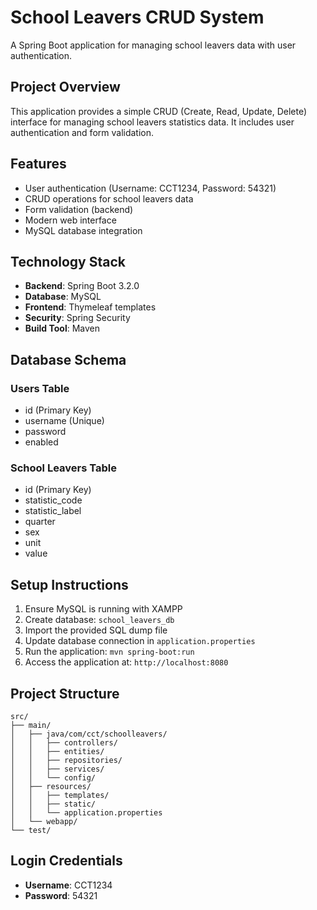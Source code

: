 # School Leavers CRUD System

A Spring Boot application for managing school leavers data with user authentication.

## Project Overview

This application provides a simple CRUD (Create, Read, Update, Delete) interface for managing school leavers statistics data. It includes user authentication and form validation.

## Features

- User authentication (Username: CCT1234, Password: 54321)
- CRUD operations for school leavers data
- Form validation (backend)
- Modern web interface
- MySQL database integration

## Technology Stack

- **Backend**: Spring Boot 3.2.0
- **Database**: MySQL
- **Frontend**: Thymeleaf templates
- **Security**: Spring Security
- **Build Tool**: Maven

## Database Schema

### Users Table
- id (Primary Key)
- username (Unique)
- password
- enabled

### School Leavers Table
- id (Primary Key)
- statistic_code
- statistic_label
- quarter
- sex
- unit
- value

## Setup Instructions

1. Ensure MySQL is running with XAMPP
2. Create database: `school_leavers_db`
3. Import the provided SQL dump file
4. Update database connection in `application.properties`
5. Run the application: `mvn spring-boot:run`
6. Access the application at: `http://localhost:8080`

## Project Structure

```
src/
├── main/
│   ├── java/com/cct/schoolleavers/
│   │   ├── controllers/
│   │   ├── entities/
│   │   ├── repositories/
│   │   ├── services/
│   │   └── config/
│   ├── resources/
│   │   ├── templates/
│   │   ├── static/
│   │   └── application.properties
│   └── webapp/
└── test/
```

## Login Credentials

- **Username**: CCT1234
- **Password**: 54321 